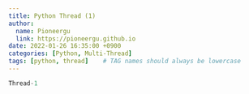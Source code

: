 ```yaml
---
title: Python Thread (1)
author:
  name: Pioneergu
  link: https://pioneergu.github.io
date: 2022-01-26 16:35:00 +0900
categories: [Python, Multi-Thread]
tags: [python, thread]    # TAG names should always be lowercase
---
```


```python
Thread-1
```
